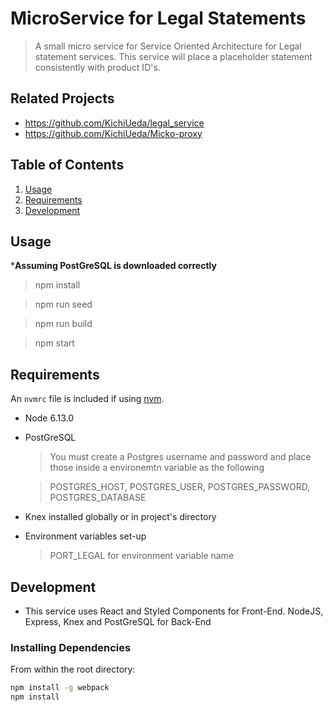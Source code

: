 # MicroService for Legal Statements

> A small micro service for Service Oriented Architecture for Legal statement services. This service will place a placeholder statement consistently with product ID's.

## Related Projects

  - https://github.com/KichiUeda/legal_service
  - https://github.com/KichiUeda/Micko-proxy

## Table of Contents

1. [Usage](#Usage)
1. [Requirements](#requirements)
1. [Development](#development)

## Usage

***Assuming PostGreSQL is downloaded correctly**
> npm install

> npm run seed

> npm run build

> npm start

## Requirements

An `nvmrc` file is included if using [nvm](https://github.com/creationix/nvm).

- Node 6.13.0
- PostGreSQL
  > You must create a Postgres username and password and place those inside a environemtn variable as the following

  >POSTGRES_HOST, POSTGRES_USER, POSTGRES_PASSWORD, POSTGRES_DATABASE

- Knex installed globally or in project's directory
- Environment variables set-up
  >PORT_LEGAL for environment variable name

## Development

- This service uses React and Styled Components for Front-End. NodeJS, Express, Knex and PostGreSQL for Back-End

### Installing Dependencies

From within the root directory:

```sh
npm install -g webpack
npm install
```

